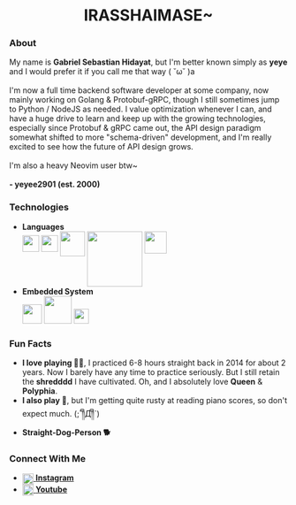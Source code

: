<body>
  <h1 align='center'> IRASSHAIMASE~ </h1>
  
  <h3>About</h3>
        My name is <strong>Gabriel Sebastian Hidayat</strong>, 
        but I'm better known simply as
        <strong>yeye</strong> and I would prefer it if you
        call me that way ( ˘ω˘ )a
        <br/>
        <br/>
        I'm now a full time backend software developer at some company, now mainly working on Golang & Protobuf-gRPC, though I still sometimes jump to Python / NodeJS as needed. I value optimization whenever I can, and have a huge drive to learn and keep up with the growing technologies, especially since Protobuf & gRPC came out, the API design paradigm somewhat shifted to more "schema-driven" development, and I'm really excited to see how the future of API design grows.
        <br/>
        <br/>
        I'm also a heavy Neovim user btw~
        <br/>
        </br>
        <strong>- yeyee2901 (est. 2000)</strong> 

  <h3>Technologies</h3>
  <ul>
    <li><strong>Languages</strong><br>
        <img src="https://upload.wikimedia.org/wikipedia/commons/thumb/1/18/C_Programming_Language.svg/1200px-C_Programming_Language.svg.png" width='30px' align='middle' alt=""/> 
        <img src="https://upload.wikimedia.org/wikipedia/commons/thumb/1/18/ISO_C%2B%2B_Logo.svg/1200px-ISO_C%2B%2B_Logo.svg.png" width='30px' align='middle' alt=""/>
        <img src="https://www.python.org/static/opengraph-icon-200x200.png" width='45px' align='middle' alt=""/>
        <img src="https://www.freepnglogos.com/uploads/html5-logo-png/html5-logo-devextreme-multi-purpose-controls-html-javascript-3.png" width='100px' align='top' alt=""/>
        <img src="https://go.dev/blog/gopher/gopher.png" width='40px' height='40px' align='top' alt=""/>
    </li>
    <li><strong>Embedded System</strong><br>
      <img src="https://upload.wikimedia.org/wikipedia/commons/thumb/8/87/Arduino_Logo.svg/1024px-Arduino_Logo.svg.png" width='35px' alt=""/>
      <img src="https://upload.wikimedia.org/wikipedia/commons/thumb/9/96/Avr_logo.svg/1200px-Avr_logo.svg.png" width='50px'alt=""/>
      <img src="https://cdn.platformio.org/images/platformio-logo.17fdc3bc.png" width='27px'  alt=""/>
    </li>
  </ul>

  
  <h3>Fun Facts</h3>
  <ul>
    <li>
      <strong>I love playing  🎸🔥</strong>,
      I practiced 6-8 hours straight back in 2014 for about 2 years. Now I barely have
      any time to practice seriously. But I still retain the 
      <strong>shredddd</strong> I have cultivated. Oh, and I
      absolutely love <strong>Queen</strong>
      & <strong>Polyphia</strong>.
    </li>
    <li>
      <strong>I also play 🎹</strong>, but I'm getting quite
      rusty at reading piano scores, so don't expect much. (;´༎ຶД༎ຶ`)
    </li>
    <li>
      <strong>Straight-Dog-Person 🐕</strong>
    </li>
  </ul>

  
  <h3>Connect With Me</h3>
  <ul>
    <li>
      <a href="https://instagram.com/yeyee32/" target="_blank">
        <img src="https://upload.wikimedia.org/wikipedia/commons/thumb/a/a5/Instagram_icon.png/2048px-Instagram_icon.png" 
          width='20px'
          align='center'
          alt=""/>
      <strong>Instagram</strong>
    </li>
    <li>
      <a href="https://www.youtube.com/channel/UCrdZkuwgLivjnvlNvWJtQEA" target="_blank">
      <img src="https://w7.pngwing.com/pngs/936/468/png-transparent-youtube-logo-youtube-logo-computer-icons-subscribe-angle-rectangle-airplane.png" width='20px' align='center' alt=""/>
      <strong>Youtube</strong>
      </a>
    </li>
  </ul>
</body>
